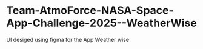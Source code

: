 # Team-AtmoForce-NASA-Space-App-Challenge-2025--WeatherWise
UI desiged using figma for  the App Weather wise
